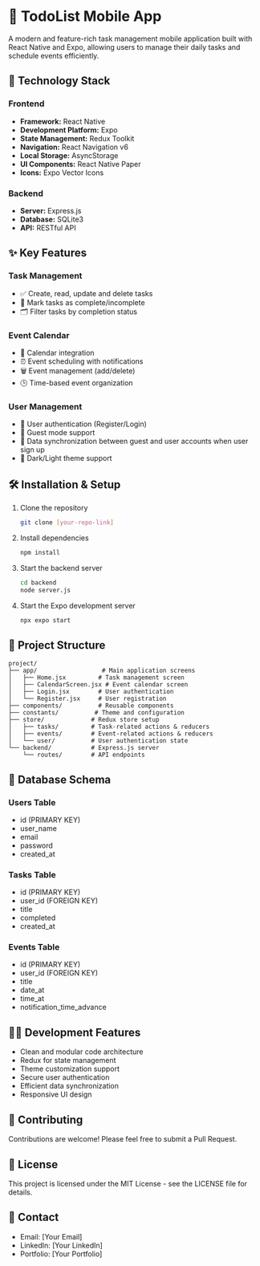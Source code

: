# 📱 TodoList Mobile App

A modern and feature-rich task management mobile application built with React Native and Expo, allowing users to manage their daily tasks and schedule events efficiently.

## 🚀 Technology Stack

### Frontend

-  **Framework:** React Native
-  **Development Platform:** Expo
-  **State Management:** Redux Toolkit
-  **Navigation:** React Navigation v6
-  **Local Storage:** AsyncStorage
-  **UI Components:** React Native Paper
-  **Icons:** Expo Vector Icons

### Backend

-  **Server:** Express.js
-  **Database:** SQLite3
-  **API:** RESTful API

## ✨ Key Features

### Task Management

-  ✅ Create, read, update and delete tasks
-  🔄 Mark tasks as complete/incomplete
-  🗂️ Filter tasks by completion status

### Event Calendar

-  📅 Calendar integration
-  ⏰ Event scheduling with notifications
-  🗑️ Event management (add/delete)
-  🕒 Time-based event organization

### User Management

-  👤 User authentication (Register/Login)
-  👻 Guest mode support
-  🔄 Data synchronization between guest and user accounts when user sign up
-  🌙 Dark/Light theme support

## 🛠️ Installation & Setup

1. Clone the repository

   ```bash
   git clone [your-repo-link]
   ```

2. Install dependencies

   ```bash
   npm install
   ```

3. Start the backend server

   ```bash
   cd backend
   node server.js
   ```

4. Start the Expo development server
   ```bash
   npx expo start
   ```

## 📱 Project Structure

```
project/
├── app/                  # Main application screens
│   ├── Home.jsx         # Task management screen
│   ├── CalendarScreen.jsx # Event calendar screen
│   ├── Login.jsx        # User authentication
│   └── Register.jsx     # User registration
├── components/          # Reusable components
├── constants/          # Theme and configuration
├── store/             # Redux store setup
│   ├── tasks/         # Task-related actions & reducers
│   ├── events/        # Event-related actions & reducers
│   └── user/          # User authentication state
└── backend/           # Express.js server
    └── routes/        # API endpoints
```

## 🔐 Database Schema

### Users Table

-  id (PRIMARY KEY)
-  user_name
-  email
-  password
-  created_at

### Tasks Table

-  id (PRIMARY KEY)
-  user_id (FOREIGN KEY)
-  title
-  completed
-  created_at

### Events Table

-  id (PRIMARY KEY)
-  user_id (FOREIGN KEY)
-  title
-  date_at
-  time_at
-  notification_time_advance

## 👨‍💻 Development Features

-  Clean and modular code architecture
-  Redux for state management
-  Theme customization support
-  Secure user authentication
-  Efficient data synchronization
-  Responsive UI design

## 🤝 Contributing

Contributions are welcome! Please feel free to submit a Pull Request.

## 📝 License

This project is licensed under the MIT License - see the LICENSE file for details.

## 📧 Contact

-  Email: [Your Email]
-  LinkedIn: [Your LinkedIn]
-  Portfolio: [Your Portfolio]
